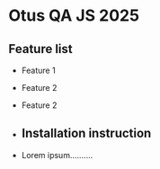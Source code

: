 # Otus QA JS 2025

## Feature list
- Feature 1
- Feature 2
- Feature 2

- ## Installation instruction
- Lorem ipsum..........
